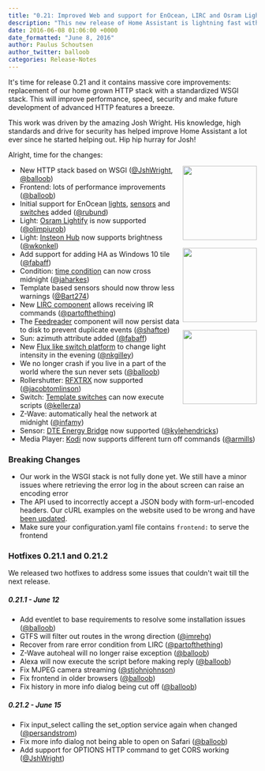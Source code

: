 ```yaml
---
title: "0.21: Improved Web and support for EnOcean, LIRC and Osram Lightify"
description: "This new release of Home Assistant is lightning fast with the new web stack and progressive web application. On top of that a handful of new components and platforms for EnOcean, LIRC and Osram Lightify support."
date: 2016-06-08 01:06:00 +0000
date_formatted: "June 8, 2016"
author: Paulus Schoutsen
author_twitter: balloob
categories: Release-Notes
---
```


It's time for release 0.21 and it contains massive core improvements: replacement of our home grown HTTP stack with a standardized WSGI stack. This will improve performance, speed, security and make future development of advanced HTTP features a breeze.

This work was driven by the amazing Josh Wright. His knowledge, high standards and drive for security has helped improve Home Assistant a lot ever since he started helping out. Hip hip hurray for Josh!

Alright, time for the changes:

<img src='/images/supported_brands/enocean.png' style='clear: right; margin-left: 5px; border:none; box-shadow: none; float: right; margin-bottom: 16px;' width='150' /><img src='/images/supported_brands/osramlightify.png' style='clear: right; margin-left: 5px; border:none; box-shadow: none; float: right; margin-bottom: 16px;' width='150' /><img src='/images/supported_brands/lirc.gif' style='clear: right; margin-left: 5px; border:none; box-shadow: none; float: right; margin-bottom: 16px;' width='150' />

 - New HTTP stack based on WSGI ([@JshWright], [@balloob])
 - Frontend: lots of performance improvements ([@balloob])
 - Initial support for EnOcean [lights][en-lights], [sensors][en-sensors] and [switches][en-switches] added ([@rubund])
 - Light: [Osram Lightify] is now supported ([@olimpiurob])
 - Light: [Insteon Hub] now supports brightness ([@wkonkel])
 - Add support for adding HA as Windows 10 tile ([@fabaff])
 - Condition: [time condition] can now cross midnight ([@jaharkes])
 - Template based sensors should now throw less warnings ([@Bart274])
 - New [LIRC component] allows receiving IR commands ([@partofthething])
 - The [Feedreader] component will now persist data to disk to prevent duplicate events ([@shaftoe])
 - Sun: azimuth attribute added ([@fabaff])
 - New [Flux like switch platform] to change light intensity in the evening ([@nkgilley])
 - We no longer crash if you live in a part of the world where the sun never sets ([@balloob])
 - Rollershutter: [RFXTRX] now supported ([@jacobtomlinson])
 - Switch: [Template switches] can now execute scripts ([@kellerza])
 - Z-Wave: automatically heal the network at midnight ([@infamy])
 - Sensor: [DTE Energy Bridge] now supported ([@kylehendricks])
 - Media Player: [Kodi] now supports different turn off commands ([@armills])

### Breaking Changes

 - Our work in the WSGI stack is not fully done yet. We still have a minor issues where retrieving the error log in the about screen can raise an encoding error
 - The API used to incorrectly accept a JSON body with form-url-encoded headers. Our cURL examples on the website used to be wrong and have [been updated].
 - Make sure your configuration.yaml file contains `frontend:` to serve the frontend

### Hotfixes 0.21.1 and 0.21.2

We released two hotfixes to address some issues that couldn't wait till the next release.

##### 0.21.1 - June 12

 - Add eventlet to base requirements to resolve some installation issues ([@balloob])
 - GTFS will filter out routes in the wrong direction ([@imrehg])
 - Recover from rare error condition from LIRC ([@partofthething])
 - Z-Wave autoheal will no longer raise exception ([@balloob])
 - Alexa will now execute the script before making reply ([@balloob])
 - Fix MJPEG camera streaming ([@stjohnjohnson])
 - Fix frontend in older browsers ([@balloob])
 - Fix history in more info dialog being cut off ([@balloob])

##### 0.21.2 - June 15

 - Fix input_select calling the set_option service again when changed ([@persandstrom])
 - Fix more info dialog not being able to open on Safari ([@balloob])
 - Add support for OPTIONS HTTP command to get CORS working ([@JshWright])

[@stjohnjohnson]: https://github.com/stjohnjohnson
[@imrehg]: https://github.com/imrehg
[@persandstrom]: https://github.com/persandstrom
[@armills]: https://github.com/armills
[@balloob]: https://github.com/balloob
[@Bart274]: https://github.com/Bart274
[@fabaff]: https://github.com/fabaff
[@infamy]: https://github.com/infamy
[@jacobtomlinson]: https://github.com/jacobtomlinson
[@jaharkes]: https://github.com/jaharkes
[@JshWright]: https://github.com/JshWright
[@kellerza]: https://github.com/kellerza
[@kylehendricks]: https://github.com/kylehendricks
[@nkgilley]: https://github.com/nkgilley
[@olimpiurob]: https://github.com/olimpiurob
[@partofthething]: https://github.com/partofthething
[@rubund]: https://github.com/rubund
[@shaftoe]: https://github.com/shaftoe
[@wkonkel]: https://github.com/wkonkel
[DTE Energy Bridge]: /components/dte_energy_bridge
[en-lights]: /components/enocean#light
[en-sensors]: /components/enocean#sensor
[en-switches]: /components/enocean#switch
[Feedreader]: /components/feedreader/
[Flux like switch platform]: /components/flux
[Insteon Hub]: /components/insteon/
[Kodi]: /components/kodi
[LIRC component]: /components/lirc/
[Osram Lightify]: /components/osramlightify
[RFXTRX]: /components/rfxtrx/
[Template switches]: /components/switch.template/
[time condition]: /getting-started/scripts-conditions/#time-condition
[been updated]: /developers/rest_api/
